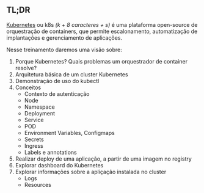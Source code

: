 ## TL;DR

[Kubernetes](https://kubernetes.io/) ou k8s *(k + 8 caracteres + s)* é uma plataforma open-source de orquestração de containers, que permite escalonamento, automatização de implantações e gerenciamento de aplicações. 

Nesse treinamento daremos uma visão sobre:

1. Porque Kubernetes? Quais problemas um orquestrador de container resolve?
2. Arquitetura básica de um cluster Kubernetes
3. Demonstração de uso do kubectl
4. Conceitos
    - Contexto de autenticação
    - Node
    - Namespace
    - Deployment
    - Service
    - POD
    - Environment Variables, Configmaps
    - Secrets
    - Ingress
    - Labels e annotations
5. Realizar deploy de uma aplicação, a partir de uma imagem no registry
6. Explorar dashboard do Kubernetes
7. Explorar informações sobre a apliçação instalada no cluster
    - Logs
    - Resources
